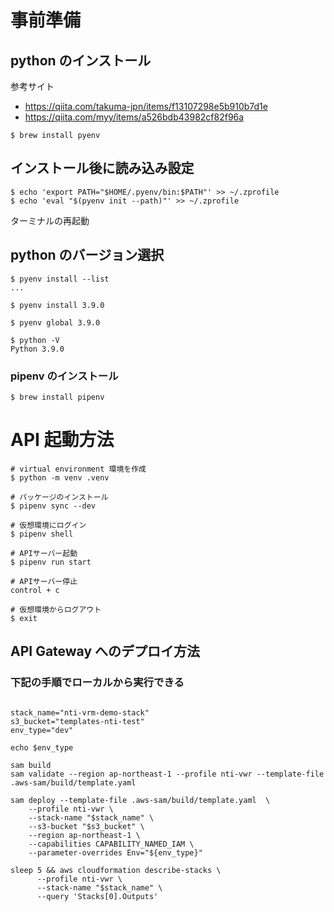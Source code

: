 # 事前準備

## python のインストール

参考サイト

- https://qiita.com/takuma-jpn/items/f13107298e5b910b7d1e
- https://qiita.com/myy/items/a526bdb43982cf82f96a

```shell
$ brew install pyenv
```

## インストール後に読み込み設定

```shell
$ echo 'export PATH="$HOME/.pyenv/bin:$PATH"' >> ~/.zprofile
$ echo 'eval "$(pyenv init --path)"' >> ~/.zprofile
```

ターミナルの再起動

## python のバージョン選択

```shell
$ pyenv install --list
...

$ pyenv install 3.9.0

$ pyenv global 3.9.0

$ python -V
Python 3.9.0
```

### pipenv のインストール

```shell
$ brew install pipenv
```

# API 起動方法

```shell
# virtual environment 環境を作成
$ python -m venv .venv

# パッケージのインストール
$ pipenv sync --dev

# 仮想環境にログイン
$ pipenv shell

# APIサーバー起動
$ pipenv run start

# APIサーバー停止
control + c

# 仮想環境からログアウト
$ exit
```

## API Gateway へのデプロイ方法

### 下記の手順でローカルから実行できる

```

stack_name="nti-vrm-demo-stack"
s3_bucket="templates-nti-test"
env_type="dev"

echo $env_type

sam build
sam validate --region ap-northeast-1 --profile nti-vwr --template-file .aws-sam/build/template.yaml

sam deploy --template-file .aws-sam/build/template.yaml  \
    --profile nti-vwr \
    --stack-name "$stack_name" \
    --s3-bucket "$s3_bucket" \
    --region ap-northeast-1 \
    --capabilities CAPABILITY_NAMED_IAM \
    --parameter-overrides Env="${env_type}"

sleep 5 && aws cloudformation describe-stacks \
      --profile nti-vwr \
      --stack-name "$stack_name" \
      --query 'Stacks[0].Outputs'

```
